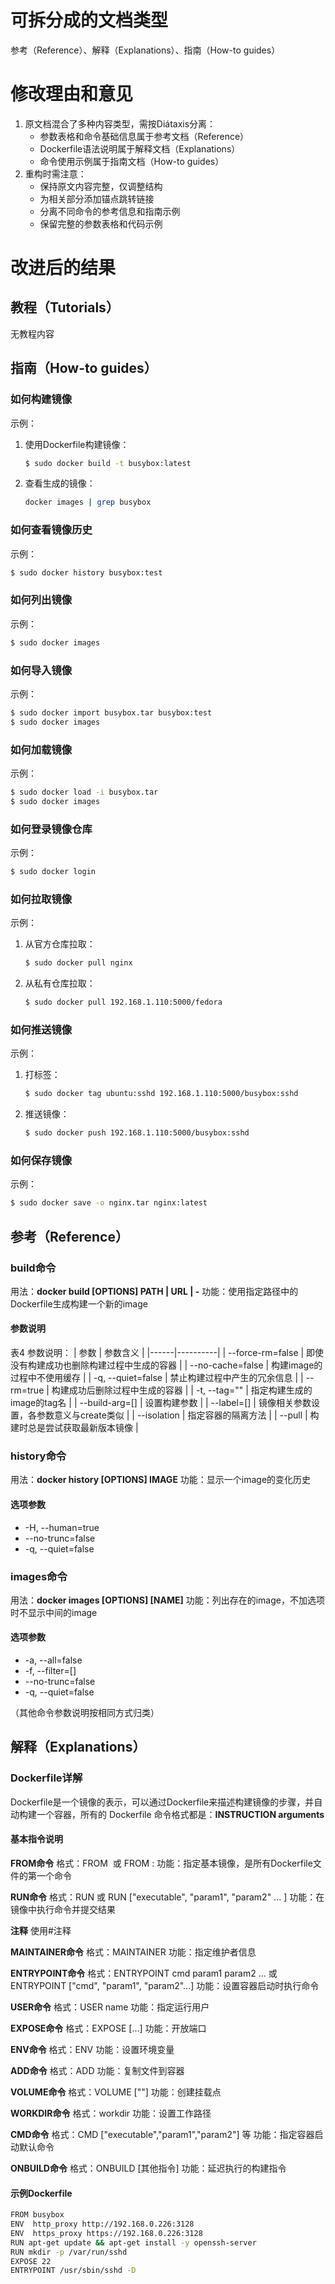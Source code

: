 # 可拆分成的文档类型

参考（Reference）、解释（Explanations）、指南（How-to guides）

# 修改理由和意见

1. 原文档混合了多种内容类型，需按Diátaxis分离：
   - 参数表格和命令基础信息属于参考文档（Reference）
   - Dockerfile语法说明属于解释文档（Explanations）
   - 命令使用示例属于指南文档（How-to guides）
2. 重构时需注意：
   - 保持原文内容完整，仅调整结构
   - 为相关部分添加锚点跳转链接
   - 分离不同命令的参考信息和指南示例
   - 保留完整的参数表格和代码示例

# 改进后的结果

## 教程（Tutorials）

无教程内容

## 指南（How-to guides）

### 如何构建镜像
示例：
1. 使用Dockerfile构建镜像：
   ```bash
   $ sudo docker build -t busybox:latest
   ```
2. 查看生成的镜像：
   ```bash
   docker images | grep busybox
   ```

### 如何查看镜像历史
示例：
```bash
$ sudo docker history busybox:test
```

### 如何列出镜像
示例：
```bash
$ sudo docker images
```

### 如何导入镜像
示例：
```bash
$ sudo docker import busybox.tar busybox:test
$ sudo docker images
```

### 如何加载镜像
示例：
```bash
$ sudo docker load -i busybox.tar
$ sudo docker images
```

### 如何登录镜像仓库
示例：
```bash
$ sudo docker login
```

### 如何拉取镜像
示例：
1. 从官方仓库拉取：
   ```bash
   $ sudo docker pull nginx
   ```
2. 从私有仓库拉取：
   ```bash
   $ sudo docker pull 192.168.1.110:5000/fedora
   ```

### 如何推送镜像
示例：
1. 打标签：
   ```bash
   $ sudo docker tag ubuntu:sshd 192.168.1.110:5000/busybox:sshd
   ```
2. 推送镜像：
   ```bash
   $ sudo docker push 192.168.1.110:5000/busybox:sshd
   ```

### 如何保存镜像
示例：
```bash
$ sudo docker save -o nginx.tar nginx:latest
```

## 参考（Reference）

### build命令
用法：**docker build [OPTIONS] PATH | URL | -**
功能：使用指定路径中的Dockerfile生成构建一个新的image

#### 参数说明
<a name="build_options"></a>
表4 参数说明：
| 参数 | 参数含义 |
|------|----------|
| --force-rm=false | 即使没有构建成功也删除构建过程中生成的容器 |
| --no-cache=false | 构建image的过程中不使用缓存 |
| -q, --quiet=false | 禁止构建过程中产生的冗余信息 |
| --rm=true | 构建成功后删除过程中生成的容器 |
| -t, --tag="" | 指定构建生成的image的tag名 |
| --build-arg=[] | 设置构建参数 |
| --label=[] | 镜像相关参数设置，各参数意义与create类似 |
| --isolation | 指定容器的隔离方法 |
| --pull | 构建时总是尝试获取最新版本镜像 |

### history命令
用法：**docker history [OPTIONS] IMAGE**
功能：显示一个image的变化历史

#### 选项参数
- -H, --human=true
- --no-trunc=false
- -q, --quiet=false

### images命令
用法：**docker images [OPTIONS] [NAME]**
功能：列出存在的image，不加选项时不显示中间的image

#### 选项参数
- -a, --all=false
- -f, --filter=[]
- --no-trunc=false
- -q, --quiet=false

（其他命令参数说明按相同方式归类）

## 解释（Explanations）

### Dockerfile详解

Dockerfile是一个镜像的表示，可以通过Dockerfile来描述构建镜像的步骤，并自动构建一个容器，所有的 Dockerfile 命令格式都是：**INSTRUCTION arguments**

#### 基本指令说明

**FROM命令**
格式：FROM <image> 或 FROM <image>:<tag>
功能：指定基本镜像，是所有Dockerfile文件的第一个命令

**RUN命令**
格式：RUN <command> 或 RUN ["executable", "param1", "param2" ... ]
功能：在镜像中执行命令并提交结果

**注释**
使用#注释

**MAINTAINER命令**
格式：MAINTAINER <name>
功能：指定维护者信息

**ENTRYPOINT命令**
格式：ENTRYPOINT cmd param1 param2 ... 或 ENTRYPOINT ["cmd", "param1", "param2"...]
功能：设置容器启动时执行命令

**USER命令**
格式：USER name
功能：指定运行用户

**EXPOSE命令**
格式：EXPOSE <port> [<port>...]
功能：开放端口

**ENV命令**
格式：ENV <key> <value>
功能：设置环境变量

**ADD命令**
格式：ADD <src> <dst>
功能：复制文件到容器

**VOLUME命令**
格式：VOLUME ["<mountpoint>"]
功能：创建挂载点

**WORKDIR命令**
格式：workdir <path>
功能：设置工作路径

**CMD命令**
格式：CMD ["executable","param1","param2"] 等
功能：指定容器启动默认命令

**ONBUILD命令**
格式：ONBUILD [其他指令]
功能：延迟执行的构建指令

#### 示例Dockerfile
```bash
FROM busybox
ENV  http_proxy http://192.168.0.226:3128
ENV  https_proxy https://192.168.0.226:3128
RUN apt-get update && apt-get install -y openssh-server
RUN mkdir -p /var/run/sshd
EXPOSE 22
ENTRYPOINT /usr/sbin/sshd -D
```